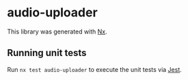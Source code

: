 # audio-uploader

This library was generated with [Nx](https://nx.dev).

## Running unit tests

Run `nx test audio-uploader` to execute the unit tests via [Jest](https://jestjs.io).
